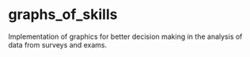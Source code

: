 graphs_of_skills
================

Implementation of graphics for better decision making in the analysis of data from surveys and exams.
